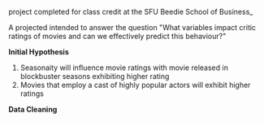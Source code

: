 project completed for class credit at the SFU Beedie School of Business_


A projected intended to answer the question "What variables impact critic ratings of movies and can we effectively predict this behaviour?" 

**Initial Hypothesis** 
1. Seasonaity will influence movie ratings with movie released in blockbuster seasons exhibiting higher rating
2. Movies that employ a cast of highly popular actors will exhibit higher ratings

**Data Cleaning**
